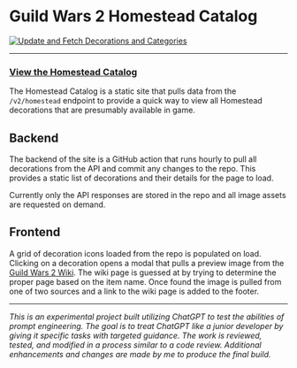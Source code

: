 # Guild Wars 2 Homestead Catalog
[![Update and Fetch Decorations and Categories](https://github.com/thajcak/gw2-homestead/actions/workflows/fetch_decorations.yml/badge.svg)](https://github.com/thajcak/gw2-homestead/actions/workflows/fetch_decorations.yml)

---

### [View the Homestead Catalog](https://sleepypixel.monster/gw2-homestead)

The Homestead Catalog is a static site that pulls data from the `/v2/homestead` endpoint to provide a quick way to view all Homestead decorations that are presumably available in game.

## Backend
The backend of the site is a GitHub action that runs hourly to pull all decorations from the API and commit any changes to the repo. This provides a static list of decorations and their details for the page to load.

Currently only the API responses are stored in the repo and all image assets are requested on demand.

## Frontend
A grid of decoration icons loaded from the repo is populated on load. Clicking on a decoration opens a modal that pulls a preview image from the [Guild Wars 2 Wiki](https://wiki.guildwars2.com). The wiki page is guessed at by trying to determine the proper page based on the item name. Once found the image is pulled from one of two sources and a link to the wiki page is added to the footer.

---

*This is an experimental project built utilizing ChatGPT to test the abilities of prompt engineering. The goal is to treat ChatGPT like a junior developer by giving it specific tasks with targeted guidance. The work is reviewed, tested, and modified in a process similar to a code review. Additional enhancements and changes are made by me to produce the final build.*